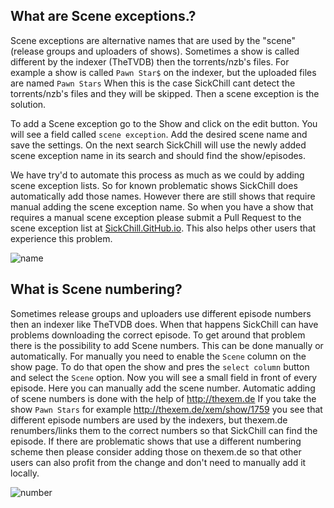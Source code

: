 ## What are Scene exceptions.?

Scene exceptions are alternative names that are used by the "scene" (release groups and uploaders of shows).
Sometimes a show is called different by the indexer (TheTVDB) then the torrents/nzb's files.
For example a show is called `Pawn Star$` on the indexer, but the uploaded files are named `Pawn Stars`
When this is the case SickChill cant detect the torrents/nzb's files and they will be skipped. Then a scene exception is the solution.

To add a Scene exception go to the Show and click on the edit button. You will see a field called `scene exception`. Add the desired scene name and save the settings.
On the next search SickChill will use the newly added scene exception name in its search and should find the show/episodes.

We have try'd to automate this process as much as we could by adding scene exception lists. So for known problematic shows SickChill does automatically add those names.
However there are still shows that require manual adding the scene exception name.
So when you have a show that requires a manual scene exception please submit a Pull Request to the scene exception list at [SickChill.GitHub.io](https://github.com/SickChill/sickchill.github.io/blob/master/sb_tvdb_scene_exceptions/exceptions.txt). This also helps other users that experience this problem.

![name](https://cloud.githubusercontent.com/assets/7928052/13529717/d9ab6c86-e21d-11e5-9e01-8d53d8a7401a.png)

## What is Scene numbering?

Sometimes release groups and uploaders use different episode numbers then an indexer like TheTVDB does. When that happens SickChill can have problems downloading the correct episode.
To get around that problem there is the possibility to add Scene numbers.
This can be done manually or automatically. For manually you need to enable the `Scene` column on the show page. To do that open the show and pres the `select column` button and select the `Scene` option. Now you will see a small field in front of every episode. Here you can manually add the scene number.
Automatic adding of scene numbers is done with the help of http://thexem.de
If you take the show `Pawn Stars` for example http://thexem.de/xem/show/1759 you see that different episode numbers are used by the indexers, but thexem.de renumbers/links them to the correct numbers so that SickChill can find the episode.
If there are problematic shows that use a different numbering scheme then please consider adding those on thexem.de so that other users can also profit from the change and don't need to manually add it locally.

![number](https://cloud.githubusercontent.com/assets/7928052/13529718/d9ae5392-e21d-11e5-89af-435ad7706efd.png)
